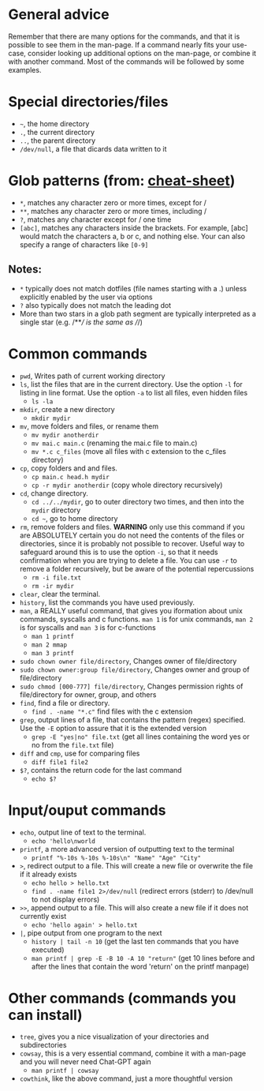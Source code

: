 # General advice
Remember that there are many options for the commands, and that it is possible to see them in the man-page. If a command nearly fits your use-case, consider looking up additional options on the man-page, or combine it with another command. Most of the commands will be followed by some examples.

# Special directories/files
- `~`, the home directory
- `.`, the current directory
- `..`, the parent directory
- `/dev/null`, a file that dicards data written to it

# Glob patterns (from: [cheat-sheet](https://github.com/begin/globbing/blob/master/cheatsheet.md))
- `*`, matches any character zero or more times, except for /
- `**`, matches any character zero or more times, including /
- `?`, matches any character except for / one time
-  `[abc]`, matches any characters inside the brackets. For example, [abc] would match the characters a, b or c, and nothing else. Your can also specify a range of characters like `[0-9]`

## Notes:
- `*` typically does not match dotfiles (file names starting with a .) unless explicitly enabled by the user via options
- `?` also typically does not match the leading dot
- More than two stars in a glob path segment are typically interpreted as a single star (e.g. /***/ is the same as /*/)

# Common commands
- `pwd`, Writes path of current working directory
- `ls`, list the files that are in the current directory. Use the option `-l` for listing in line format. Use the option `-a` to list all files, even hidden files
    - `ls -la`
- `mkdir`, create a new directory
    - `mkdir mydir`
- `mv`, move folders and files, or rename them 
    - `mv mydir anotherdir`
    - `mv mai.c main.c` (renaming the mai.c file to main.c)
    - `mv *.c c_files` (move all files with c extension to the c_files directory)
- `cp`, copy folders and and files. 
    - `cp main.c head.h mydir`
    - `cp -r mydir anotherdir` (copy whole directory recursively)
- `cd`, change directory.
    - `cd ../../mydir`, go to outer directory two times, and then into the `mydir` directory
    - `cd ~`, go to home directory
- `rm`, remove folders and files. **WARNING** only use this command if you are ABSOLUTELY certain you do not need the contents of the files or directories, since it is probably not possible to recover. Useful way to safeguard around this is to use the option `-i`, so that it needs confirmation when you are trying to delete a file. You can use `-r` to remove a folder recursively, but be aware of the potential repercussions
    - `rm -i file.txt`
    - `rm -ir mydir`
- `clear`, clear the terminal.
- `history`, list the commands you have used previously. 
- `man`, a REALLY useful command, that gives you iformation about unix commands, syscalls and c functions. `man 1` is for unix commands, `man 2` is for syscalls and `man 3` is for c-functions
    - `man 1 printf` 
    - `man 2 mmap`
    - `man 3 printf`
- `sudo chown owner file/directory`, Changes owner of file/directory
- `sudo chown owner:group file/directory`, Changes owner and group of file/directory
- `sudo chmod [000-777] file/directory`, Changes permission rights of file/directory for owner, group, and others
- `find`, find a file or directory. 
    - `find . -name "*.c"` find files with the c extension
- `grep`, output lines of a file, that contains the pattern (regex) specified. Use the `-E` option to assure that it is the extended version
    - `grep -E "yes|no" file.txt` (get all lines containing the word yes or no from the `file.txt` file)
- `diff` and `cmp`, use for comparing files
    - `diff file1 file2`
- `$?`, contains the return code for the last command
    - `echo $?`
    

# Input/ouput commands
- `echo`, output line of text to the terminal.
    - `echo 'hello\nworld`
- `printf`, a more advanced version of outputting text to the terminal
    - `printf "%-10s %-10s %-10s\n" "Name" "Age" "City"`
- `>`, redirect output to a file. This will create a new file or overwrite the file if it already exists
    - `echo hello > hello.txt`
    - `find . -name file1 2>/dev/null` (redirect errors (stderr) to /dev/null to not display errors)
- `>>`, append output to a file. This will also create a new file if it does not currently exist
    - `echo 'hello again' > hello.txt`
- `|`, pipe output from one program to the next
   - `history | tail -n 10` (get the last ten commands that you have executed)
   - `man printf | grep -E -B 10 -A 10 "return"` (get 10 lines before and after the lines that contain the word 'return' on the printf manpage)

# Other commands (commands you can install)
- `tree`, gives you a nice visualization of your directories and subdirectories
- `cowsay`, this is a very essential command, combine it with a man-page and you will never need Chat-GPT again
    - `man printf | cowsay`
- `cowthink`, like the above command, just a more thoughtful version
